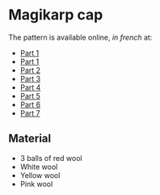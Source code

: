 
# Magikarp cap

The pattern is available online, _in french_ at:
* [Part 1](https://thalicreations.com/2015/11/15/bonnet-magicarpe/)
* [Part 1](https://thalicreations.com/2016/08/10/bonnet-magicarpe-1/)
* [Part 2](https://thalicreations.com/2016/08/11/bonnet-magicarpe-2/)
* [Part 3](https://thalicreations.com/2016/08/13/bonnet-magicarpe-3/)
* [Part 4](https://thalicreations.com/2016/08/17/bonnet-magicarpe-4/)
* [Part 5](https://thalicreations.com/2016/08/18/bonnet-magicarpe-5/)
* [Part 6](https://thalicreations.com/2016/08/19/bonnet-magicarpe-6/)
* [Part 7](https://thalicreations.com/2016/08/20/bonnet-magicarpe-7/)

## Material

* 3 balls of red wool
* White wool
* Yellow wool
* Pink wool

